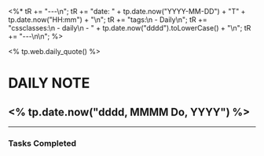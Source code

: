 <%*
tR += "---\n";
tR += "date: " + tp.date.now("YYYY-MM-DD") + "T" + tp.date.now("HH:mm") + "\n";
tR += "tags:\n  - Daily\n";
tR += "cssclasses:\n  - daily\n  - " + tp.date.now("dddd").toLowerCase() + "\n";
tR += "---\n\n";
%>

<% tp.web.daily_quote() %>
# DAILY NOTE  
## <% tp.date.now("dddd, MMMM Do, YYYY") %>  
***  
### Tasks Completed
